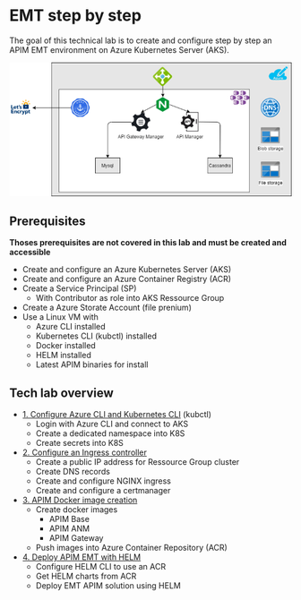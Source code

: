 # EMT step by step

The goal of this technical lab is to create and configure step by step an APIM EMT environment on Azure Kubernetes Server (AKS).

![global view](./imgs/demo-architecture-Infra.png)


## Prerequisites
**Thoses prerequisites are not covered in this lab and must be created and accessible**
- Create and configure an Azure Kubernetes Server (AKS)
- Create and configure an Azure Container Registry (ACR)
- Create a Service Principal (SP)
    - With Contributor as role into AKS Ressource Group
- Create a Azure Storate Account (file prenium)
- Use a Linux VM with
    - Azure CLI installed
    - Kubernetes CLI (kubctl) installed
    - Docker installed
    - HELM installed
    - Latest APIM binaries for install

## Tech lab overview
- [1. Configure Azure CLI and Kubernetes CLI](./Configure_Azure_and_Kubernetes_CLI) (kubctl)
    - Login with Azure CLI and connect to AKS
    - Create a dedicated namespace into K8S
    - Create secrets into K8S
- [2. Configure an Ingress controller](./Configure_an_ingress_controller)
    - Create a public IP address for Ressource Group cluster
    - Create DNS records
    - Create and configure NGINX ingress
    - Create and configure a certmanager
- [3. APIM Docker image creation](./APIM_Docker_image_creation)
    - Create docker images
        - APIM Base
        - APIM ANM
        - APIM Gateway
    - Push images into Azure Container Repository (ACR)
- [4. Deploy APIM EMT with HELM](./Deploy_APIM_EMT_with_HELM)
    - Configure HELM CLI to use an ACR
    - Get HELM charts from ACR
    - Deploy EMT APIM solution using HELM